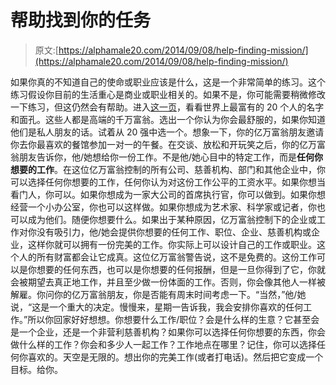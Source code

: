# 帮助找到你的任务

> 原文:[https://alphamale20.com/2014/09/08/help-finding-mission/](https://alphamale20.com/2014/09/08/help-finding-mission/)

如果你真的不知道自己的使命或职业应该是什么，这是一个非常简单的练习。这个练习假设你目前的生活重心是商业或职业相关的。如果不是，你可能需要稍微修改一下练习，但这仍然会有帮助。进入[这一页](http://www.forbes.com/billionaires/list/#tab:overall)，看看世界上最富有的 20 个人的名字和面孔。这些人都是高端的千万富翁。选出一个你认为你会最舒服的，如果你知道他们是私人朋友的话。试着从 20 强中选一个。想象一下，你的亿万富翁朋友邀请你去你最喜欢的餐馆参加一对一的午餐。在交谈、放松和开玩笑之后，你的亿万富翁朋友告诉你，他/她想给你一份工作。不是他/她心目中的特定工作，而是**任何你想要的工作**。在这位亿万富翁控制的所有公司、慈善机构、部门和其他企业中，你可以选择任何你想要的工作，任何你认为对这份工作公平的工资水平。如果你想当看门人，你可以。如果你想成为一家大公司的首席执行官，你可以做到。如果你想经营一个小办公室，你也可以这样做。如果你想成为艺术家、科学家或记者，你也可以成为他们。随便你想要什么。如果出于某种原因，亿万富翁控制下的企业或工作对你没有吸引力，他/她会提供你想要的任何工作、职位、企业、慈善机构或企业，这样你就可以拥有一份完美的工作。你实际上可以设计自己的工作或职业。这个人的所有财富都会让它成真。这位亿万富翁警告说，这不是免费的。这份工作可以是你想要的任何东西，也可以是你想要的任何报酬，但是一旦你得到了它，你就会被期望去真正地工作，并且至少做一份体面的工作。否则，你会像其他人一样被解雇。你问你的亿万富翁朋友，你是否能有周末时间考虑一下。“当然，”他/她说，“这是一个重大的决定。慢慢来，星期一告诉我，我会安排你喜欢的任何工作。”所以你回家好好想想。你想要什么工作/职位？会是什么样的生意？它甚至会是一个企业，还是一个非营利慈善机构？如果你可以选择任何你想要的东西，你会做什么样的工作？你会和多少人一起工作？工作地点在哪里？记住，你可以选择任何你喜欢的。天空是无限的。想出你的完美工作(或者打电话)。然后把它变成一个目标。给你。